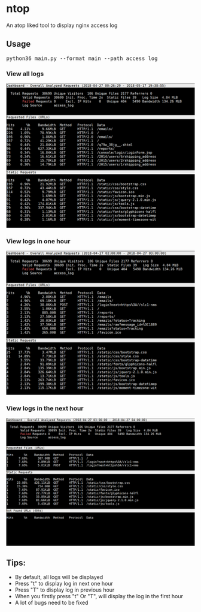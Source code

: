 # ntop
An atop liked tool to display nginx access log

## Usage
<pre>python36 main.py --format main --path access_log</pre>

### View all logs  
![image](https://github.com/PerfectiisShit/ntop/blob/master/images/3.PNG)  

### View logs in one hour
![image](https://github.com/PerfectiisShit/ntop/blob/master/images/2.PNG)  

### View logs in the next hour
![image](https://github.com/PerfectiisShit/ntop/blob/master/images/1.PNG)  


## Tips: 
* By default, all logs will be displayed
* Press "t" to display log in next one hour
* Press "T" to display log in previous hour
* When you firstly press "t" Or "T", will display the log in the first hour
* A lot of bugs need to be fixed
